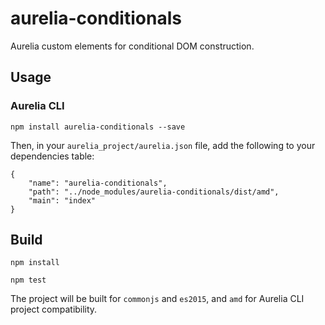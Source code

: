 # aurelia-conditionals
Aurelia custom elements for conditional DOM construction.

## Usage
### Aurelia CLI
`npm install aurelia-conditionals --save`

Then, in your `aurelia_project/aurelia.json` file, add the following
to your dependencies table:
```
{
    "name": "aurelia-conditionals",
    "path": "../node_modules/aurelia-conditionals/dist/amd",
    "main": "index"
}
```

## Build
`npm install`

`npm test`

The project will be built for `commonjs` and `es2015`, and `amd` for
Aurelia CLI project compatibility.
